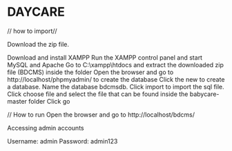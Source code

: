 # DAYCARE

// how to import//

Download the zip file.

Download and install XAMPP
Run the XAMPP control panel and start MySQL and Apache
Go to C:\xampp\htdocs and extract the downloaded zip file (BDCMS) inside the folder
Open the browser and go to http://localhost/phpmyadmin/ to create the database
Click the new to create a database.
Name the database bdcmsdb.
Click import to import the sql file.
Click choose file and select the file that can be found inside the babycare-master folder
Click go

// How to run
Open the browser and go to http://localhost/bdcms/

Accessing admin accounts

Username: admin
Password: admin123
